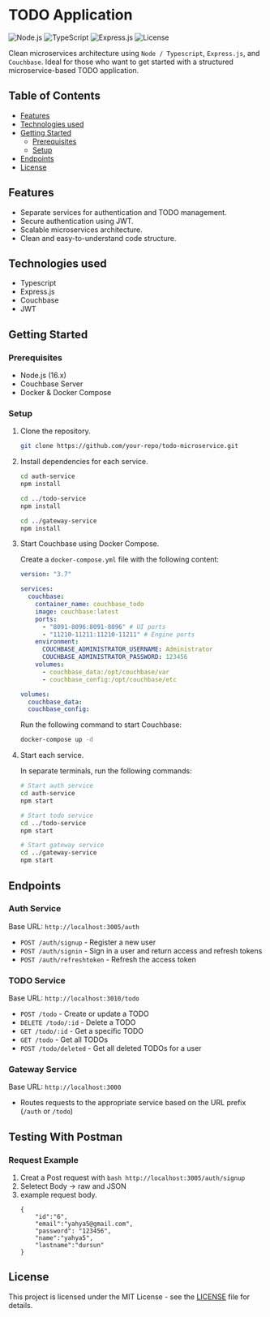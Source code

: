 # TODO Application

![Node.js](https://img.shields.io/badge/Node.js-16.x-green)
![TypeScript](https://shields.io/badge/TypeScript-3178C6?logo=TypeScript&logoColor=FFF&style=flat-square)
![Express.js](https://img.shields.io/badge/Express.js-4.x-blue)
![License](https://img.shields.io/badge/License-MIT-red)

Clean microservices architecture using `Node / Typescript`, `Express.js`, and `Couchbase`. Ideal for those who want to get started with a structured microservice-based TODO application.

## Table of Contents

- [Features](#features)
- [Technologies used](#technologies-used)
- [Getting Started](#getting-started)
  - [Prerequisites](#prerequisites)
  - [Setup](#setup)
- [Endpoints](#endpoints)
- [License](#license)

## Features

- Separate services for authentication and TODO management.
- Secure authentication using JWT.
- Scalable microservices architecture.
- Clean and easy-to-understand code structure.

## Technologies used

- Typescript
- Express.js
- Couchbase
- JWT

## Getting Started

### Prerequisites

- Node.js (16.x)
- Couchbase Server
- Docker & Docker Compose

### Setup

1. Clone the repository.

    ```bash
    git clone https://github.com/your-repo/todo-microservice.git
    ```

2. Install dependencies for each service.

    ```bash
    cd auth-service
    npm install

    cd ../todo-service
    npm install

    cd ../gateway-service
    npm install
    ```

3. Start Couchbase using Docker Compose.

    Create a `docker-compose.yml` file with the following content:

    ```yaml
    version: "3.7"

    services:
      couchbase:
        container_name: couchbase_todo
        image: couchbase:latest
        ports:
          - "8091-8096:8091-8096" # UI ports
          - "11210-11211:11210-11211" # Engine ports
        environment:
          COUCHBASE_ADMINISTRATOR_USERNAME: Administrator
          COUCHBASE_ADMINISTRATOR_PASSWORD: 123456
        volumes:
          - couchbase_data:/opt/couchbase/var
          - couchbase_config:/opt/couchbase/etc

    volumes:
      couchbase_data:
      couchbase_config:
    ```

    Run the following command to start Couchbase:

    ```bash
    docker-compose up -d
    ```


4. Start each service.

    In separate terminals, run the following commands:

    ```bash
    # Start auth service
    cd auth-service
    npm start

    # Start todo service
    cd ../todo-service
    npm start

    # Start gateway service
    cd ../gateway-service
    npm start
    ```


## Endpoints

### Auth Service

Base URL: `http://localhost:3005/auth`

- `POST /auth/signup` - Register a new user
- `POST /auth/signin` - Sign in a user and return access and refresh tokens
- `POST /auth/refreshtoken` - Refresh the access token

### TODO Service

Base URL: `http://localhost:3010/todo`

- `POST /todo` - Create or update a TODO
- `DELETE /todo/:id` - Delete a TODO
- `GET /todo/:id` - Get a specific TODO
- `GET /todo` - Get all TODOs
- `POST /todo/deleted` - Get all deleted TODOs for a user

### Gateway Service

Base URL: `http://localhost:3000`

- Routes requests to the appropriate service based on the URL prefix (`/auth` or `/todo`)

## Testing With Postman

### Request Example
1. Creat a Post request with ```bash http://localhost:3005/auth/signup ```
2. Seletect Body -> raw and JSON
3. example request body.
    ```http 
    {
        "id":"6",
        "email":"yahya5@gmail.com",
        "password": "123456",
        "name":"yahya5",
        "lastname":"dursun"
    }
    ```

## License

This project is licensed under the MIT License - see the [LICENSE](./LICENSE) file for details.
